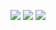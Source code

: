 [![](https://github.com/docker-hub-tm/ansible-test/workflows/Build/badge.svg)](https://github.com/docker-hub-tm/ansible-test/actions?query=workflow%3ABuild)
[![](https://github.com/docker-hub-tm/ansible-test/workflows/Hadolint/badge.svg)](https://github.com/docker-hub-tm/ansible-test/actions?query=workflow%3AHadolint)
[![](https://github.com/docker-hub-tm/ansible-test/workflows/Trailing%20whitespace/badge.svg)](https://github.com/docker-hub-tm/ansible-test/actions?query=workflow%3A%22Trailing+whitespace%22)
